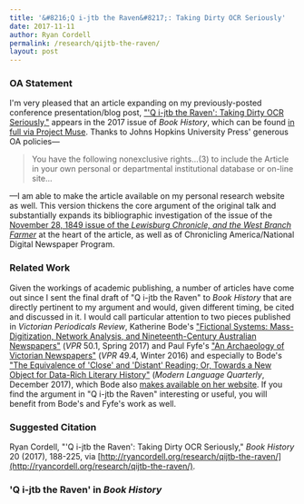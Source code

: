 ```yaml
---
title: '&#8216;Q i-jtb the Raven&#8217;: Taking Dirty OCR Seriously'
date: 2017-11-11
author: Ryan Cordell
permalink: /research/qijtb-the-raven/
layout: post
---
```


### OA Statement

I'm very pleased that an article expanding on my previously-posted conference presentation/blog post, ["'Q i-jtb the Raven': Taking Dirty OCR Seriously,"](http://ryancordell.org/research/qijtb-the-raven-mla/) appears in the 2017 issue of *Book History*, which can be found [in full via Project Muse](http://muse.jhu.edu/issue/37341). Thanks to Johns Hopkins University Press' generous OA policies—

> You have the following nonexclusive rights...(3) to include the Article in your own personal or departmental institutional database or on-line site...

—I am able to make the article available on my personal research website as well. This version thickens the core argument of the original talk and substantially expands its bibliographic investigation of the issue of the [November 28, 1849 issue of the *Lewisburg Chronicle, and the West Branch Farmer*](http://ryancordell.org/research/qijtb-the-raven/chroniclingamerica.loc.gov/lccn/sn85055199/1849-11-28/ed-1/seq-1/) at the heart of the article, as well as of Chronicling America/National Digital Newspaper Program. 

### Related Work

Given the workings of academic publishing, a number of articles have come out since I sent the final draft of "Q i-jtb the Raven" to *Book History* that are directly pertinent to my argument and would, given different timing, be cited and discussed in it. I would call particular attention to two pieces published in *Victorian Periodicals Review*, Katherine Bode's ["Fictional Systems: Mass-Digitization, Network Analysis, and Nineteenth-Century Australian Newspapers"](https://muse.jhu.edu/article/652588) (*VPR* 50.1, Spring 2017) and Paul Fyfe's ["An Archaeology of Victorian Newspapers"](https://muse-jhu-edu.ezproxy.neu.edu/article/644183) (*VPR* 49.4, Winter 2016) and especially to Bode's ["The Equivalence of 'Close' and 'Distant' Reading; Or, Towards a New Object for Data-Rich Literary History"](http://mlq.dukejournals.org/content/78/1/77.abstract) (*Modern Language Quarterly*, December 2017), which Bode also [makes available on her website](https://katherinebode.files.wordpress.com/2014/07/equivalence1.pdf). If you find the argument in "Q i-jtb the Raven" interesting or useful, you will benefit from Bode's and Fyfe's work as well.

### Suggested Citation

Ryan Cordell, "'Q i-jtb the Raven': Taking Dirty OCR Seriously," *Book History* 20 (2017), 188-225, via [http://ryancordell.org/research/qijtb-the-raven/](http://ryancordell.org/research/qijtb-the-raven/).

### 'Q i-jtb the Raven' in *Book History*

<object width="100%" height="1000px" data="/documents/2017-BookHistory-QitjbTheRaven.pdf"></object>

